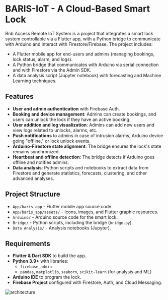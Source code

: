 # BARIS-IoT - A Cloud-Based Smart Lock

Bnb Access Remote IoT System is a project that integrates a smart lock system controllable via a Flutter app, with a Python bridge to communicate with Arduino and interact with Firestore/Firebase. The project includes:
- A Flutter mobile app for end-users and admins (managing bookings, lock status, alarm, and logs).
- A Python bridge that communicates with Arduino via serial connection and with Firestore via the Admin SDK.
- A data analysis script (Jupyter notebook) with forecasting and Machine Learning techniques.

## Features
- **User and admin authentication** with Firebase Auth.
- **Booking and device management**: Admins can create bookings, and users can unlock the lock if they have an active booking.
- **User addition and log visualization**: Admins can add new users and view logs related to unlocks, alarms, etc.
- **Push notifications** to admins in case of intrusion alarms, Arduino device going "offline," or lock unlock events.
- **Arduino-Firestore state alignment**: The bridge ensures the lock's state remains synchronized.
- **Heartbeat and offline detection**: The bridge detects if Arduino goes offline and notifies admins.
- **Data analysis**: Python scripts and notebooks to extract data from Firestore and generate statistics, forecasts, clustering, and other advanced analyses.

## Project Structure
- `App/baris_app` - Flutter mobile app source code.
- `App/baris_app/assets/` - Icons, images, and Flutter graphic resources.
- `Arduino/` - Arduino source code for the smart lock.
- `Bridge/` - Python scripts, including the bridge (`bridge.py`).
- `Data Analysis/` - Analysis notebooks (Jupyter).

## Requirements
- **Flutter & Dart SDK** to build the app.
- **Python 3.9+** with libraries:  
  - `firebase_admin`
  - `pandas`, `matplotlib`, `seaborn`, `scikit-learn` (for analysis and ML)
- **Arduino IDE** to program the lock.
- **Firebase Project** configured with Firestore, Auth, and Cloud Messaging.

![architecture](https://github.com/user-attachments/assets/5115c665-c0db-4a50-81e9-e8f2f0b23514)



